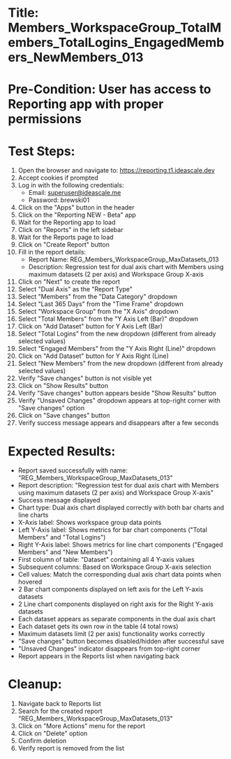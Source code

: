 # Title: Members_WorkspaceGroup_TotalMembers_TotalLogins_EngagedMembers_NewMembers_013

# Pre-Condition: User has access to Reporting app with proper permissions

# Test Steps:
1. Open the browser and navigate to: https://reporting.t1.ideascale.dev
2. Accept cookies if prompted
3. Log in with the following credentials:
   - Email: superuser@ideascale.me
   - Password: brewski01
4. Click on the "Apps" button in the header
5. Click on the "Reporting NEW - Beta" app
6. Wait for the Reporting app to load
7. Click on "Reports" in the left sidebar
8. Wait for the Reports page to load
9. Click on "Create Report" button
10. Fill in the report details:
    - Report Name: REG_Members_WorkspaceGroup_MaxDatasets_013
    - Description: Regression test for dual axis chart with Members using maximum datasets (2 per axis) and Workspace Group X-axis
11. Click on "Next" to create the report
12. Select "Dual Axis" as the "Report Type"
13. Select "Members" from the "Data Category" dropdown
14. Select "Last 365 Days" from the "Time Frame" dropdown
15. Select "Workspace Group" from the "X Axis" dropdown
16. Select "Total Members" from the "Y Axis Left (Bar)" dropdown
17. Click on "Add Dataset" button for Y Axis Left (Bar)
18. Select "Total Logins" from the new dropdown (different from already selected values)
19. Select "Engaged Members" from the "Y Axis Right (Line)" dropdown
20. Click on "Add Dataset" button for Y Axis Right (Line)
21. Select "New Members" from the new dropdown (different from already selected values)
22. Verify "Save changes" button is not visible yet
23. Click on "Show Results" button
24. Verify "Save changes" button appears beside "Show Results" button
25. Verify "Unsaved Changes" dropdown appears at top-right corner with "Save changes" option
26. Click on "Save changes" button
27. Verify success message appears and disappears after a few seconds

# Expected Results:
- Report saved successfully with name: "REG_Members_WorkspaceGroup_MaxDatasets_013"
- Report description: "Regression test for dual axis chart with Members using maximum datasets (2 per axis) and Workspace Group X-axis"
- Success message displayed
- Chart type: Dual axis chart displayed correctly with both bar charts and line charts
- X-Axis label: Shows workspace group data points
- Left Y-Axis label: Shows metrics for bar chart components ("Total Members" and "Total Logins")
- Right Y-Axis label: Shows metrics for line chart components ("Engaged Members" and "New Members")
- First column of table: "Dataset" containing all 4 Y-axis values
- Subsequent columns: Based on Workspace Group X-axis selection
- Cell values: Match the corresponding dual axis chart data points when hovered
- 2 Bar chart components displayed on left axis for the Left Y-axis datasets
- 2 Line chart components displayed on right axis for the Right Y-axis datasets
- Each dataset appears as separate components in the dual axis chart
- Each dataset gets its own row in the table (4 total rows)
- Maximum datasets limit (2 per axis) functionality works correctly
- "Save changes" button becomes disabled/hidden after successful save
- "Unsaved Changes" indicator disappears from top-right corner
- Report appears in the Reports list when navigating back

# Cleanup:
1. Navigate back to Reports list
2. Search for the created report "REG_Members_WorkspaceGroup_MaxDatasets_013"
3. Click on "More Actions" menu for the report
4. Click on "Delete" option
5. Confirm deletion
6. Verify report is removed from the list